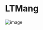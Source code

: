 # LTMang
![image](https://user-images.githubusercontent.com/83415296/206989091-083e9333-1ee1-40f6-b861-dd50e8d0ae68.png)
